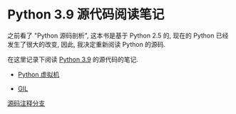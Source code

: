 # Python 3.9 源代码阅读笔记

之前看了 "Python 源码剖析", 这本书是基于 Python 2.5 的, 现在的 Python 已经发生了很大的改变, 因此, 我决定重新阅读 Python 的源码. 

在这里记录下阅读 [Python 3.9](https://github.com/ausaki/cpython/tree/v3.9.notes) 的源代码的笔记.

- [Python 虚拟机](ceval.md)

- [GIL](gil.md)



[源码注释分支](https://github.com/ausaki/cpython/tree/v3.9.notes)

